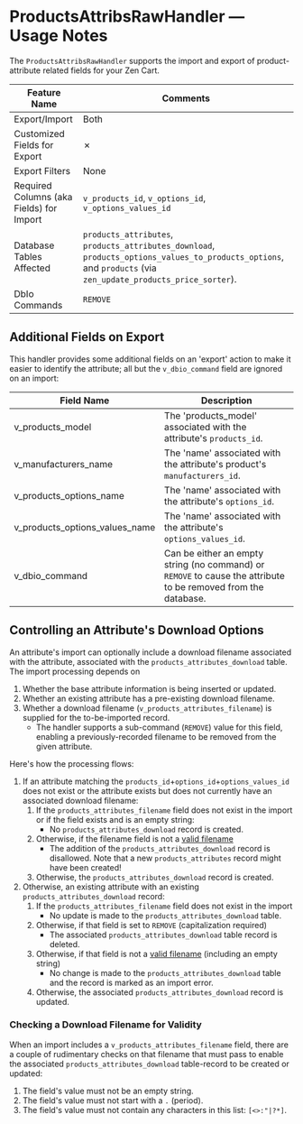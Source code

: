 # ProductsAttribsRawHandler &mdash; Usage Notes

The `ProductsAttribsRawHandler` supports the import and export of product-attribute related fields for your Zen Cart.

| Feature Name                             | Comments                                                     |
| ---------------------------------------- | ------------------------------------------------------------ |
| Export/Import                            | Both                                                         |
| Customized Fields for Export             | &cross;                                                      |
| Export Filters                           | None                                                         |
| Required Columns (aka Fields) for Import | `v_products_id`, `v_options_id`, `v_options_values_id`       |
| Database Tables Affected                 | `products_attributes`, `products_attributes_download`, `products_options_values_to_products_options`, and `products` (via `zen_update_products_price_sorter`). |
| DbIo Commands                            | `REMOVE`                                                     |

## Additional Fields on Export

This handler provides some additional fields on an 'export' action to make it easier to identify the attribute; all but the `v_dbio_command` field are ignored on an import:

| Field Name                     | Description                                                  |
| ------------------------------ | ------------------------------------------------------------ |
| v_products_model               | The 'products_model'  associated with the attribute's `products_id`. |
| v_manufacturers_name           | The 'name' associated with the attribute's product's `manufacturers_id`. |
| v_products_options_name        | The 'name' associated with the attribute's `options_id`.     |
| v_products_options_values_name | The 'name' associated with the attribute's `options_values_id`. |
| v_dbio_command                 | Can be either an empty string (no command) or `REMOVE` to cause the attribute to be removed from the database. |

## Controlling an Attribute's Download Options

An attribute's import can optionally include a download filename associated with the attribute, associated with the `products_attributes_download` table.  The import processing depends on

1.  Whether the base attribute information is being inserted or updated.
2. Whether an existing attribute has a pre-existing download filename.
3. Whether a download filename (`v_products_attributes_filename`) is supplied for the to-be-imported record.
   - The handler supports a sub-command (`REMOVE`) value for this field, enabling a previously-recorded filename to be removed from the given attribute.

Here's how the processing flows:

1. If an attribute matching the `products_id`+`options_id`+`options_values_id` does not exist or the attribute exists but does not currently have an associated download filename:
   1. If the `products_attributes_filename` field does not exist in the import or if the field exists and is an empty string:
      - No `products_attributes_download` record is created.
   2. Otherwise, if the filename field is not a [valid filename](#checking-a-download-filename-for-validity)
      - The addition of the `products_attributes_download` record is disallowed.  Note that a new `products_attributes` record might have been created!
   3. Otherwise, the `products_attributes_download` record is created.
2. Otherwise, an existing attribute with an existing `products_attributes_download` record:
   1. If the `products_attributes_filename` field does not exist in the import
      - No update is made to the `products_attributes_download` table.
   2. Otherwise, if that field is set to `REMOVE` (capitalization required)
      - The associated `products_attributes_download` table record is deleted.
   3. Otherwise, if that field is not a [valid filename](#checking-a-download-filename-for-validity) (including an empty string)
      - No change is made to the `products_attributes_download` table and the record is marked as an import error.
   4. Otherwise, the associated `products_attributes_download` record is updated.

### Checking a Download Filename for Validity

When an import includes a `v_products_attributes_filename` field, there are a couple of rudimentary checks on that filename that must pass to enable the associated `products_attributes_download` table-record to be created or updated:

1. The field's value must not be an empty string.
2. The field's value must not start with a `.` (period).
3. The field's value must not contain any characters in this list: `[<>:"|?*]`.

